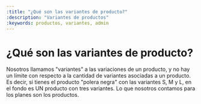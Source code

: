 ```yaml
---
:title: "¿Qué son las variantes de producto?"
:description: "Variantes de productos"
:keywords: productos, variantes, admin
---
```

# ¿Qué son las variantes de producto?

Nosotros llamamos "variantes" a las variaciones de un producto, y no
hay un límite con respecto a la cantidad de variantes asociadas a un
producto. Es decir, si tienes el producto "polera negra" con las
variantes S, M y L, en el fondo es UN producto con tres variantes. Lo
que nosotros contamos para los planes son los productos.